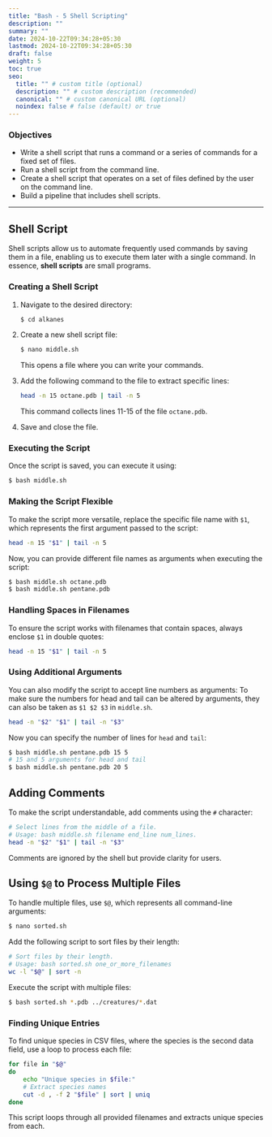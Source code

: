 ```yaml
---
title: "Bash - 5 Shell Scripting"
description: ""
summary: ""
date: 2024-10-22T09:34:28+05:30
lastmod: 2024-10-22T09:34:28+05:30
draft: false
weight: 5
toc: true
seo:
  title: "" # custom title (optional)
  description: "" # custom description (recommended)
  canonical: "" # custom canonical URL (optional)
  noindex: false # false (default) or true
---
```




### Objectives
- Write a shell script that runs a command or a series of commands for a fixed set of files.
- Run a shell script from the command line.
- Create a shell script that operates on a set of files defined by the user on the command line.
- Build a pipeline that includes shell scripts.

---

## Shell Script

Shell scripts allow us to automate frequently used commands by saving them in a file, enabling us to execute them later with a single command. In essence, **shell scripts** are small programs.

### Creating a Shell Script
1. Navigate to the desired directory:
   ```bash {frame="none"}
   $ cd alkanes
   ```
2. Create a new shell script file:
   ```bash {frame="none"}
   $ nano middle.sh
   ```
   This opens a file where you can write your commands.

3. Add the following command to the file to extract specific lines:
   ```bash {frame="none"}
   head -n 15 octane.pdb | tail -n 5
   ```
   This command collects lines 11-15 of the file `octane.pdb`.

4. Save and close the file.

### Executing the Script
Once the script is saved, you can execute it using:
```bash {frame="none"}
$ bash middle.sh
```

### Making the Script Flexible
To make the script more versatile, replace the specific file name with `$1`, which represents the first argument passed to the script:
```bash {frame="none"}
head -n 15 "$1" | tail -n 5
```
Now, you can provide different file names as arguments when executing the script:
```bash {frame="none"}
$ bash middle.sh octane.pdb
$ bash middle.sh pentane.pdb
```

### Handling Spaces in Filenames
To ensure the script works with filenames that contain spaces, always enclose `$1` in double quotes:
```bash {frame="none"}
head -n 15 "$1" | tail -n 5
```

### Using Additional Arguments
You can also modify the script to accept line numbers as arguments:
To make sure the numbers for head and tail can be altered by arguments, they can also be taken as `$1 $2 $3` in `middle.sh`.


```bash {frame="none"}
head -n "$2" "$1" | tail -n "$3"
```
Now you can specify the number of lines for `head` and `tail`:
```bash {frame="none"}
$ bash middle.sh pentane.pdb 15 5
# 15 and 5 arguments for head and tail
$ bash middle.sh pentane.pdb 20 5
```

## Adding Comments
To make the script understandable, add comments using the `#` character:
```bash {frame="none"}
# Select lines from the middle of a file.
# Usage: bash middle.sh filename end_line num_lines.
head -n "$2" "$1" | tail -n "$3"
```
Comments are ignored by the shell but provide clarity for users.

## Using `$@` to Process Multiple Files
To handle multiple files, use `$@`, which represents all command-line arguments:
```bash {frame="none"}
$ nano sorted.sh
```
Add the following script to sort files by their length:
```bash {frame="none"}
# Sort files by their length.
# Usage: bash sorted.sh one_or_more_filenames
wc -l "$@" | sort -n
```
Execute the script with multiple files:
```bash {frame="none"}
$ bash sorted.sh *.pdb ../creatures/*.dat
```

### Finding Unique Entries
To find unique species in CSV files, where the species is the second data field, use a loop to process each file:
```bash {frame="none"}
for file in "$@"
do
    echo "Unique species in $file:"
    # Extract species names
    cut -d , -f 2 "$file" | sort | uniq
done
```
This script loops through all provided filenames and extracts unique species from each.

